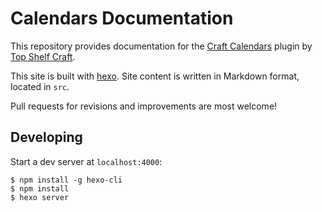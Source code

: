 # Calendars Documentation

This repository provides documentation for the [Craft Calendars](https://topshelfcraft.com/calendars) plugin by [Top Shelf Craft](https://topshelfcraft.com).

This site is built with [hexo](http://hexo.io/). Site content is written in Markdown format, located in `src`.

Pull requests for revisions and improvements are most welcome!

## Developing

Start a dev server at `localhost:4000`:

```
$ npm install -g hexo-cli
$ npm install
$ hexo server
```
